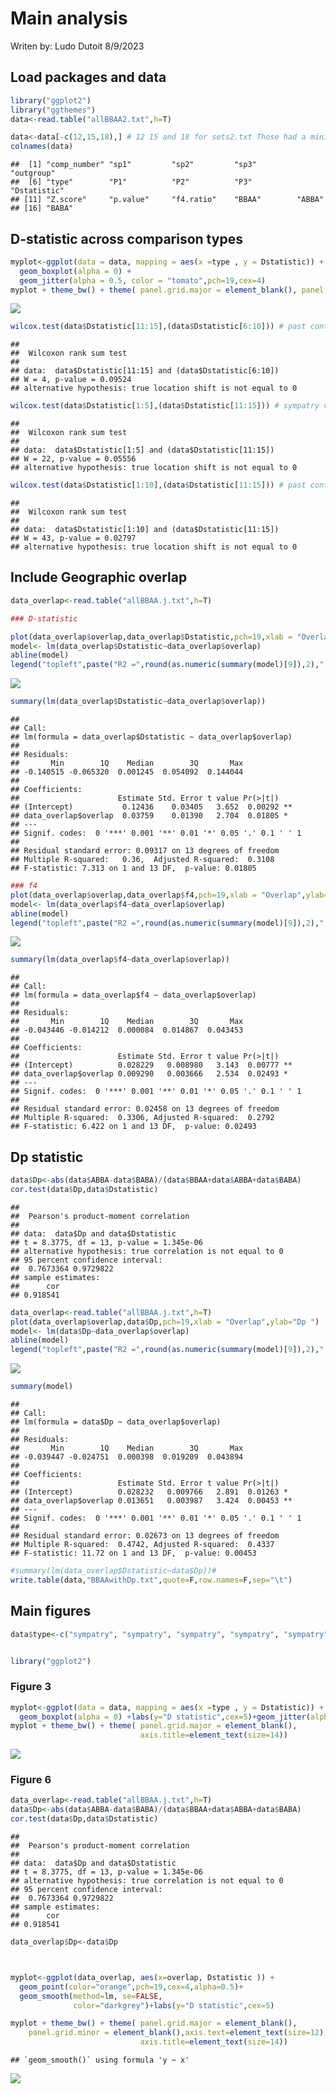 Main analysis
================
Writen by: Ludo Dutoit
8/9/2023

## Load packages and data

``` r
library("ggplot2")
library("ggthemes")
data<-read.table("allBBAA2.txt",h=T)

data<-data[-c(12,15,18),] # 12 15 and 18 for sets2.txt Those had a minimum D value not matching the trees, suggesting possible incongruence on the tree
colnames(data)
```

    ##  [1] "comp_number" "sp1"         "sp2"         "sp3"         "outgroup"   
    ##  [6] "type"        "P1"          "P2"          "P3"          "Dstatistic" 
    ## [11] "Z.score"     "p.value"     "f4.ratio"    "BBAA"        "ABBA"       
    ## [16] "BABA"

## D-statistic across comparison types

``` r
myplot<-ggplot(data = data, mapping = aes(x =type , y = Dstatistic)) +
  geom_boxplot(alpha = 0) +
  geom_jitter(alpha = 0.5, color = "tomato",pch=19,cex=4) 
myplot + theme_bw() + theme( panel.grid.major = element_blank(), panel.grid.minor = element_blank())
```

![](MainAnalysis_files/figure-gfm/unnamed-chunk-2-1.png)<!-- -->

``` r
wilcox.test(data$Dstatistic[11:15],(data$Dstatistic[6:10])) # past contact vs allopatry
```

    ## 
    ##  Wilcoxon rank sum test
    ## 
    ## data:  data$Dstatistic[11:15] and (data$Dstatistic[6:10])
    ## W = 4, p-value = 0.09524
    ## alternative hypothesis: true location shift is not equal to 0

``` r
wilcox.test(data$Dstatistic[1:5],(data$Dstatistic[11:15])) # sympatry vs allopatry
```

    ## 
    ##  Wilcoxon rank sum test
    ## 
    ## data:  data$Dstatistic[1:5] and (data$Dstatistic[11:15])
    ## W = 22, p-value = 0.05556
    ## alternative hypothesis: true location shift is not equal to 0

``` r
wilcox.test(data$Dstatistic[1:10],(data$Dstatistic[11:15])) # past contact and sympatry  
```

    ## 
    ##  Wilcoxon rank sum test
    ## 
    ## data:  data$Dstatistic[1:10] and (data$Dstatistic[11:15])
    ## W = 43, p-value = 0.02797
    ## alternative hypothesis: true location shift is not equal to 0

## Include Geographic overlap

``` r
data_overlap<-read.table("allBBAA.j.txt",h=T)

### D-statistic

plot(data_overlap$overlap,data_overlap$Dstatistic,pch=19,xlab = "Overlap",ylab="D statistic")
model<- lm(data_overlap$Dstatistic~data_overlap$overlap)
abline(model) 
legend("topleft",paste("R2 =",round(as.numeric(summary(model)[9]),2),"; p =",round(as.numeric( (summary(model)$coefficients[8])),2)))
```

![](MainAnalysis_files/figure-gfm/unnamed-chunk-3-1.png)<!-- -->

``` r
summary(lm(data_overlap$Dstatistic~data_overlap$overlap))
```

    ## 
    ## Call:
    ## lm(formula = data_overlap$Dstatistic ~ data_overlap$overlap)
    ## 
    ## Residuals:
    ##       Min        1Q    Median        3Q       Max 
    ## -0.140515 -0.065320  0.001245  0.054092  0.144044 
    ## 
    ## Coefficients:
    ##                      Estimate Std. Error t value Pr(>|t|)   
    ## (Intercept)           0.12436    0.03405   3.652  0.00292 **
    ## data_overlap$overlap  0.03759    0.01390   2.704  0.01805 * 
    ## ---
    ## Signif. codes:  0 '***' 0.001 '**' 0.01 '*' 0.05 '.' 0.1 ' ' 1
    ## 
    ## Residual standard error: 0.09317 on 13 degrees of freedom
    ## Multiple R-squared:   0.36,  Adjusted R-squared:  0.3108 
    ## F-statistic: 7.313 on 1 and 13 DF,  p-value: 0.01805

``` r
### f4
plot(data_overlap$overlap,data_overlap$f4,pch=19,xlab = "Overlap",ylab="F4")
model<- lm(data_overlap$f4~data_overlap$overlap)
abline(model) 
legend("topleft",paste("R2 =",round(as.numeric(summary(model)[9]),2),"; p =",round(as.numeric( (summary(model)$coefficients[8])),2)))
```

![](MainAnalysis_files/figure-gfm/unnamed-chunk-3-2.png)<!-- -->

``` r
summary(lm(data_overlap$f4~data_overlap$overlap))
```

    ## 
    ## Call:
    ## lm(formula = data_overlap$f4 ~ data_overlap$overlap)
    ## 
    ## Residuals:
    ##       Min        1Q    Median        3Q       Max 
    ## -0.043446 -0.014212  0.000084  0.014867  0.043453 
    ## 
    ## Coefficients:
    ##                      Estimate Std. Error t value Pr(>|t|)   
    ## (Intercept)          0.028229   0.008980   3.143  0.00777 **
    ## data_overlap$overlap 0.009290   0.003666   2.534  0.02493 * 
    ## ---
    ## Signif. codes:  0 '***' 0.001 '**' 0.01 '*' 0.05 '.' 0.1 ' ' 1
    ## 
    ## Residual standard error: 0.02458 on 13 degrees of freedom
    ## Multiple R-squared:  0.3306, Adjusted R-squared:  0.2792 
    ## F-statistic: 6.422 on 1 and 13 DF,  p-value: 0.02493

## Dp statistic

``` r
data$Dp<-abs(data$ABBA-data$BABA)/(data$BBAA+data$ABBA+data$BABA)
cor.test(data$Dp,data$Dstatistic)
```

    ## 
    ##  Pearson's product-moment correlation
    ## 
    ## data:  data$Dp and data$Dstatistic
    ## t = 8.3775, df = 13, p-value = 1.345e-06
    ## alternative hypothesis: true correlation is not equal to 0
    ## 95 percent confidence interval:
    ##  0.7673364 0.9729822
    ## sample estimates:
    ##      cor 
    ## 0.918541

``` r
data_overlap<-read.table("allBBAA.j.txt",h=T)
plot(data_overlap$overlap,data$Dp,pch=19,xlab = "Overlap",ylab="Dp ")
model<- lm(data$Dp~data_overlap$overlap)
abline(model) 
legend("topleft",paste("R2 =",round(as.numeric(summary(model)[9]),2),"; p =",round(as.numeric( (summary(model)$coefficients[8])),2)))
```

![](MainAnalysis_files/figure-gfm/unnamed-chunk-4-1.png)<!-- -->

``` r
summary(model)
```

    ## 
    ## Call:
    ## lm(formula = data$Dp ~ data_overlap$overlap)
    ## 
    ## Residuals:
    ##       Min        1Q    Median        3Q       Max 
    ## -0.039447 -0.024751  0.000398  0.019209  0.043894 
    ## 
    ## Coefficients:
    ##                      Estimate Std. Error t value Pr(>|t|)   
    ## (Intercept)          0.028232   0.009766   2.891  0.01263 * 
    ## data_overlap$overlap 0.013651   0.003987   3.424  0.00453 **
    ## ---
    ## Signif. codes:  0 '***' 0.001 '**' 0.01 '*' 0.05 '.' 0.1 ' ' 1
    ## 
    ## Residual standard error: 0.02673 on 13 degrees of freedom
    ## Multiple R-squared:  0.4742, Adjusted R-squared:  0.4337 
    ## F-statistic: 11.72 on 1 and 13 DF,  p-value: 0.00453

``` r
#summary(lm(data_overlap$Dstatistic~data$Dp))#
write.table(data,"BBAAwithDp.txt",quote=F,row.names=F,sep="\t")
```

## Main figures

``` r
data$type<-c("sympatry", "sympatry", "sympatry", "sympatry", "sympatry", "parapatry", "parapatry", "parapatry", "parapatry", "parapatry", "allopatry", "allopatry", "allopatry", "allopatry", "allopatry")


library("ggplot2")
```

### Figure 3

``` r
myplot<-ggplot(data = data, mapping = aes(x =type , y = Dstatistic)) +
  geom_boxplot(alpha = 0) +labs(y="D statistic",cex=5)+geom_jitter(alpha = 0.5, color = "tomato",pch=19,cex=4) 
myplot + theme_bw() + theme( panel.grid.major = element_blank(),                            panel.grid.minor = element_blank(),axis.text=element_text(size=12),
                             axis.title=element_text(size=14))
```

![](MainAnalysis_files/figure-gfm/unnamed-chunk-6-1.png)<!-- -->

### Figure 6

``` r
data_overlap<-read.table("allBBAA.j.txt",h=T)
data$Dp<-abs(data$ABBA-data$BABA)/(data$BBAA+data$ABBA+data$BABA)
cor.test(data$Dp,data$Dstatistic)
```

    ## 
    ##  Pearson's product-moment correlation
    ## 
    ## data:  data$Dp and data$Dstatistic
    ## t = 8.3775, df = 13, p-value = 1.345e-06
    ## alternative hypothesis: true correlation is not equal to 0
    ## 95 percent confidence interval:
    ##  0.7673364 0.9729822
    ## sample estimates:
    ##      cor 
    ## 0.918541

``` r
data_overlap$Dp<-data$Dp



myplot<-ggplot(data_overlap, aes(x=overlap, Dstatistic )) +
  geom_point(color="orange",pch=19,cex=4,alpha=0.5)+
  geom_smooth(method=lm, se=FALSE,
              color="darkgrey")+labs(y="D statistic",cex=5)

myplot + theme_bw() + theme( panel.grid.major = element_blank(),
    panel.grid.minor = element_blank(),axis.text=element_text(size=12),
                             axis.title=element_text(size=14)) 
```

    ## `geom_smooth()` using formula 'y ~ x'

![](MainAnalysis_files/figure-gfm/unnamed-chunk-7-1.png)<!-- -->

